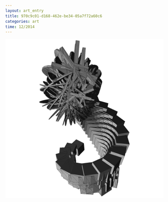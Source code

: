 ```yaml
---
layout: art_entry 
title: 970c9c01-d168-462e-be34-05a7f72a60c6
categories: art
time: 12/2014
---
```

<img src='/images/art/02.png'>
